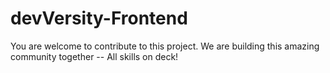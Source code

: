 # devVersity-Frontend

You are welcome to contribute to this project.
We are building this amazing community together -- All skills on deck!
